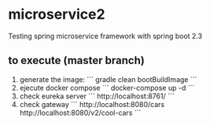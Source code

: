 # microservice2
Testing spring microservice framework with spring boot 2.3


## to execute (master branch)
1) generate the image:
´´´
gradle clean bootBuildImage
´´´
2) ejecute docker compose
´´´
docker-compose up -d
´´´
3) check eureka server
´´´
http://localhost:8761/
´´´
4) check gateway
´´´
http://localhost:8080/cars
http://localhost:8080/v2/cool-cars
´´´
